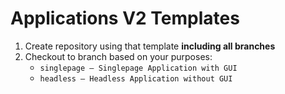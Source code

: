 
[comment]: <> (<img src="" style="width: 100%;"/>)

# Applications V2 Templates

1. Create repository using that template **including all branches**
2. Checkout to branch based on your purposes:  
    * `singlepage — Singlepage Application with GUI`   
    * `headless — Headless Application without GUI`
    